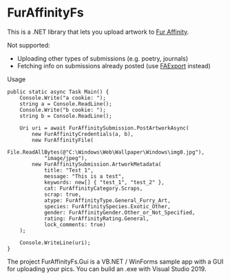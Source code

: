 # FurAffinityFs

This is a .NET library that lets you upload artwork to [Fur Affinity](https://sfw.furaffinity.net/).

Not supported:
* Uploading other types of submissions (e.g. poetry, journals)
* Fetching info on submissions already posted (use [FAExport](https://github.com/Deer-Spangle/faexport) instead)

Usage

    public static async Task Main() {
        Console.Write("a cookie: ");
        string a = Console.ReadLine();
        Console.Write("b cookie: ");
        string b = Console.ReadLine();

        Uri uri = await FurAffinitySubmission.PostArtworkAsync(
            new FurAffinityCredentials(a, b),
            new FurAffinityFile(
                File.ReadAllBytes(@"C:\Windows\Web\Wallpaper\Windows\img0.jpg"),
                "image/jpeg"),
            new FurAffinitySubmission.ArtworkMetadata(
                title: "Test 1",
                message: "This is a test",
                keywords: new[] { "test_1", "test_2" },
                cat: FurAffinityCategory.Scraps,
                scrap: true,
                atype: FurAffinityType.General_Furry_Art,
                species: FurAffinitySpecies.Exotic_Other,
                gender: FurAffinityGender.Other_or_Not_Specified,
                rating: FurAffinityRating.General,
                lock_comments: true)
        );

        Console.WriteLine(uri);
    }

The project FurAffinityFs.Gui is a VB.NET / WinForms sample app with a GUI for
uploading your pics. You can build an .exe with Visual Studio 2019.
